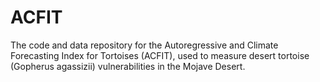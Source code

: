 # ACFIT
The code and data repository for the Autoregressive and Climate Forecasting Index for Tortoises (ACFIT), used to measure desert tortoise (Gopherus agassizii) vulnerabilities in the Mojave Desert.
